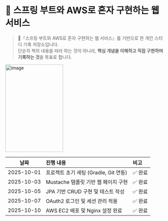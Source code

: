 # 🌱 스프링 부트와 AWS로 혼자 구현하는 웹 서비스

> 📖『스프링 부트와 AWS로 혼자 구현하는 웹 서비스』를 기반으로 한 개인 스터디 기록 저장소입니다.  
> 단순히 책의 내용을 따라 하는 것이 아니라, **핵심 개념을 이해하고 직접 구현하며 기록하는 것**을 목표로 합니다.

<img width="182" height="276" alt="image" src="https://github.com/user-attachments/assets/9e102d2b-21f7-4fa1-a21b-328dcc34b4ae" />


|     날짜     | 진행 내용                       | 비고      |
| :--------: | :-------------------------- | :------ |
| 2025-10-01 | 프로젝트 초기 세팅 (Gradle, Git 연동) | ✅ 완료    |
| 2025-10-03 | Mustache 템플릿 기반 웹 페이지 구현    | ✅ 완료    |
| 2025-10-05 | JPA 기반 CRUD 구현 및 테스트 작성     | ✅ 완료    |
| 2025-10-07 | OAuth2 로그인 및 세션 관리 적용       | ✅ 완료    |
| 2025-10-10 | AWS EC2 배포 및 Nginx 설정 완료    | ✅ 완료    | 

